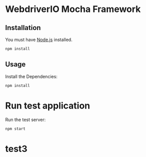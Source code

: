 # WebdriverIO Mocha Framework

## Installation

You must have [Node.js](https://www.nodejs.org/) installed.

```sh
npm install
```

## Usage

Install the Dependencies:

```sh
npm install
```

# Run test application
Run the test server:

```sh
npm start
```
# test3
